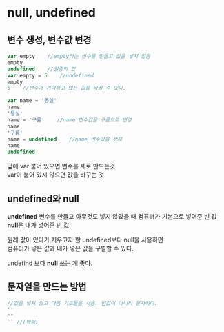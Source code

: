 # null, undefined

## 변수 생성, 변수값 변경

```javascript
var empty    //empty라는 변수를 만들고 값을 넣지 않음
empty
undefined    //일종의 값
var empty = 5    //undefined
empty
5    //변수가 기억하고 있는 값을 바꿀 수 있다.
```

```javascript
var name = '몽실'
name
'몽실'
name = '구름'    //name 변수값을 구름으로 변경
name
'구름'
name = undefined    //name 변수값을 삭제
name
undefined
```

앞에 var 붙어 있으면 변수를 새로 만드는것  
var이 붙어 있지 않으면 값을 바꾸는 것 

## undefined와 null

**undefined** 변수를 만들고 아무것도 넣지 않았을 때 컴퓨터가 기본으로 넣어준 빈 값  
**null**은 내가 넣어준 빈 값   
  
원래 값이 있다가 지우고자 할  undefined보다 null을 사용하면   
컴퓨터가 넣은 값과 내가 넣은 값을 구별할 수 있다. 

undefind 보다 **null** 쓰는 게  좋다.



## 문자열을 만드는 방법

```javascript
//값을 넣지 않고 다음 기호들을 사용. 빈값이 아니라 문자이다.
''    
""
`` //(백틱)
```



